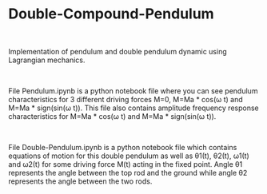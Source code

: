 # Double-Compound-Pendulum

<br>

Implementation of pendulum and double pendulum dynamic using Lagrangian mechanics.

<br>

File Pendulum.ipynb is a python notebook file where you can see pendulum characteristics for 3 different driving forces M=0, M=Ma * cos(&omega; t) and M=Ma * sign(sin(&omega; t)). This file also contains amplitude frequency response characteristics for M=Ma * cos(&omega; t) and M=Ma * sign(sin(&omega; t)).

<br>

File Double-Pendulum.ipynb is a python notebook file which contains equations of motion for this double pendulum  as well as &theta;1(t), &theta;2(t), &omega;1(t) and &omega;2(t) for some driving force M(t) acting in the fixed point. Angle  &theta;1 represents the angle between the top rod and the ground while angle &theta;2 represents the angle between the two rods.
